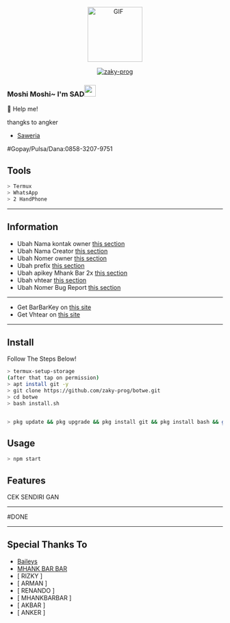 
<p align="center">
<img src="https://media.giphy.com/media/4dM1U76aAQ3dbE6bc3/giphy.gif" alt="GIF" width="128" height="128"/>
</p>
<p align="center">
<a href="#"><img title="zaky-prog" src="https://img.shields.io/badge/zaky-prog-green?colorA=%23ff0000&colorB=%23017e40&style=for-the-badge"></a>
</p>

### Moshi Moshi~ I'm SAD<img src="https://github.com/TheDudeThatCode/TheDudeThatCode/blob/master/Assets/Hi.gif" width="27px">

🍙 Help me!

thangks to angker

* [Saweria](https://saweria.co/Bngjek)

#Gopay/Pulsa/Dana:0858-3207-9751

## Tools

```bash
> Termux
> WhatsApp
> 2 HandPhone
```

---

## Information
- Ubah Nama kontak owner [this section](https://github.com/4NK3R-PRODUCT1ON/botwea-termux/blob/main/index.js#L101)
- Ubah Nama Creator [this section](https://github.com/4NK3R-PRODUCT1ON/botwea-termux/blob/main/index.js#L102)
- Ubah Nomer owner [this section](https://github.com/4NK3R-PRODUCT1ON/botwea-termux/blob/main/index.js#L322)
- Ubah prefix [this section](https://github.com/4NK3R-PRODUCT1ON/botwea-termux/blob/main/index.js#L105)
- Ubah apikey Mhank Bar 2x [this section](https://github.com/4NK3R-PRODUCT1ON/botwea-termux/blob/main/index.js#L273)
- Ubah vhtear [this section](https://github.com/4NK3R-PRODUCT1ON/botwea-termux/blob/main/index.js#L275)
- Ubah Nomer Bug Report [this section](https://github.com/4NK3R-PRODUCT1ON/botwea-termux/blob/main/index.js#L5578)

---

- Get BarBarKey on [this site](https://mhankbarbar.tech)
- Get Vhtear on [this site](https://vhtear.com)

---

## Install
Follow The Steps Below!

```bash
> termux-setup-storage
(after that tap on permission)
> apt install git -y
> git clone https://github.com/zaky-prog/botwe.git
> cd botwe
> bash install.sh


> pkg update && pkg upgrade && pkg install git && pkg install bash && git clone https://github.com/zaky-prog/botwe.git && cd botwea && bash install.sh && npm start
```

## Usage

```bash
> npm start
```

## Features

CEK SENDIRI GAN

---

#DONE

---

## Special Thanks To

- [Baileys](https://github.com/adiwajshing/Baileys)
- [MHANK BAR BAR](https://github.com/MhankBarBar)
- [ RIZKY ]
- [ ARMAN ]
- [ RENANDO ]
- [ MHANKBARBAR ]
- [ AKBAR ]
- [ ANKER ]
